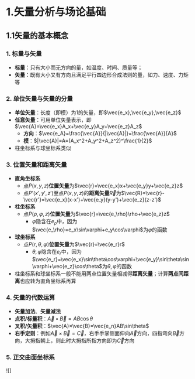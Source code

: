 # 1.矢量分析与场论基础
## 1.1矢量的基本概念
### 1. 标量与矢量
* **标量**：只有大小而无方向的量，如温度、时间、质量等；
* **矢量**：既有大小又有方向且满足平行四边形合成法则的量，如力、速度、力矩等
### 2. 单位矢量与矢量的分量
* **单位矢量**：长度（即模）为1的矢量，即$\vec{e_x},\vec{e_y},\vec{e_z}$
* **任意矢量**：可用单位矢量表示，即$\vec{A}=\vec{e_x}A_x+\vec{e_y}A_y+\vec{e_z}A_z$
  * **方向**：$\vec{e_A}=\frac{\vec{A}}{|\vec{A}|}=\frac{\vec{A}}{A}$
  * **模**：$|\vec{A}|=A=(A_x^2+A_y^2+A_z^2)^\frac{1}{2}$
* 柱坐标系与球坐标系类似
### 3. 位置矢量和距离矢量
* **直角坐标系**
  * 点$P(x,y,z)$**位置矢量**为$\vec{r}=\vec{e_x}x+\vec{e_y}y+\vec{e_z}z$
  * 点$P’(x',y',z')$至点$P(x,y,z)$的**距离矢量**$\vec{R}$为$\vec{R}=\vec{r}-\vec{r'}=\vec{e_x}(x-x')+\vec{e_y}(y-y')+\vec{e_z}(z-z')$
* **柱坐标系**
  * 点$P(\rho,\varphi,z)$**位置矢量**为$\vec{r}=\vec{e_\rho}\rho+\vec{e_z}z$
    * $\varphi$隐含在$e_\rho$中，因为$\vec{e_\rho}=e_x\sin\varphi+e_y\cos\varphi$为$\varphi$的函数
* **球坐标系**
  * 点$P(r,\theta,\varphi)$**位置矢量**为$\vec{r}=\vec{e_r}r$
    * $\theta,\varphi$隐含在$e_r$中，因为$\vec{e_r}=\vec{e_x}\sin\theta\cos\varphi+\vec{e_y}\sin\theta\sin\varphi+\vec{e_z}\cos\theta$为$\theta,\varphi$的函数
* 柱坐标系和球坐标系一般不能用两点位置矢量相减得**距离矢量**；计算**两点间距离**也应转为直角坐标系再算
### 4. 矢量的代数运算
* **矢量加法**、**矢量减法**
* **点积/标量积**：$\vec{A}•\vec{B}=AB\cos\theta$
* **叉积/矢量积**：$\vec{A}×\vec{B}=\vec{e_n}AB\sin\theta$
* **右手定则**：例如$\vec{A}×\vec{B}=\vec{C}$，右手手掌侧面伸向$\vec{A}$方向，四指弯向$\vec{B}$方向，大拇指朝上，则此时大拇指所指方向即为$\vec{C}$方向
### 5. 正交曲面坐标系
![]